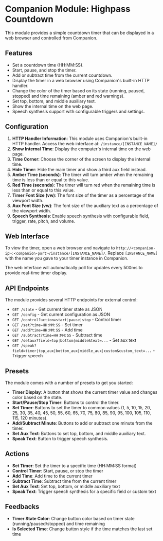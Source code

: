 # Companion Module: Highpass Countdown

This module provides a simple countdown timer that can be displayed in a web browser and controlled from Companion.

## Features

- Set a countdown time (HH:MM:SS).
- Start, pause, and stop the timer.
- Add or subtract time from the current countdown.
- Display the timer in a web browser using Companion's built-in HTTP handler.
- Change the color of the timer based on its state (running, paused, stopped) and time remaining (amber and red warnings).
- Set top, bottom, and middle auxiliary text.
- Show the internal time on the web page.
- Speech synthesis support with configurable triggers and settings.

## Configuration

1.  **HTTP Handler Information**: This module uses Companion's built-in HTTP handler. Access the web interface at: `/instance/[INSTANCE_NAME]/`
2.  **Show Internal Time**: Display the computer's internal time on the web page.
3.  **Time Corner**: Choose the corner of the screen to display the internal time.
4.  **Hide Timer**: Hide the main timer and show a third aux field instead.
5.  **Amber Time (seconds)**: The timer will turn amber when the remaining time is less than or equal to this value.
6.  **Red Time (seconds)**: The timer will turn red when the remaining time is less than or equal to this value.
7.  **Timer Font Size (vw)**: The font size of the timer as a percentage of the viewport width.
8.  **Aux Font Size (vw)**: The font size of the auxiliary text as a percentage of the viewport width.
9.  **Speech Synthesis**: Enable speech synthesis with configurable field, trigger, rate, pitch, and volume.

## Web Interface

To view the timer, open a web browser and navigate to `http://<companion-ip>:<companion-port>/instance/[INSTANCE_NAME]/`. Replace `[INSTANCE_NAME]` with the name you gave to your timer instance in Companion.

The web interface will automatically poll for updates every 500ms to provide real-time timer display.

## API Endpoints

The module provides several HTTP endpoints for external control:

- `GET /state` - Get current timer state as JSON
- `GET /config` - Get current configuration as JSON
- `GET /control?action=start|pause|stop` - Control timer
- `GET /set?time=HH:MM:SS` - Set timer
- `GET /add?time=HH:MM:SS` - Add time
- `GET /subtract?time=HH:MM:SS` - Subtract time
- `GET /setaux?field=top|bottom|middle&text=...` - Set aux text
- `GET /speak?field=timer|top_aux|bottom_aux|middle_aux|custom&custom_text=...` - Trigger speech

## Presets

The module comes with a number of presets to get you started:

-   **Timer Display**: A button that shows the current timer value and changes color based on the state.
-   **Start/Pause/Stop Timer**: Buttons to control the timer.
-   **Set Timer**: Buttons to set the timer to common values (1, 5, 10, 15, 20, 25, 30, 35, 40, 45, 50, 55, 60, 65, 70, 75, 80, 85, 90, 95, 100, 105, 110, 115, 120 minutes).
-   **Add/Subtract Minute**: Buttons to add or subtract one minute from the timer.
-   **Set Aux Text**: Buttons to set top, bottom, and middle auxiliary text.
-   **Speak Text**: Button to trigger speech synthesis.

## Actions

- **Set Timer**: Set the timer to a specific time (HH:MM:SS format)
- **Control Timer**: Start, pause, or stop the timer
- **Add Time**: Add time to the current timer
- **Subtract Time**: Subtract time from the current timer
- **Set Aux Text**: Set top, bottom, or middle auxiliary text
- **Speak Text**: Trigger speech synthesis for a specific field or custom text

## Feedbacks

- **Timer State Color**: Change button color based on timer state (running/paused/stopped) and time remaining
- **Is Selected Time**: Change button style if the time matches the last set time 